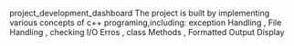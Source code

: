 project_development_dashboard
The project is built by implementing various concepts of c++ programing,including:
 exception Handling
, File Handling
, checking I/O Erros
, class Methods
, Formatted Output Display
